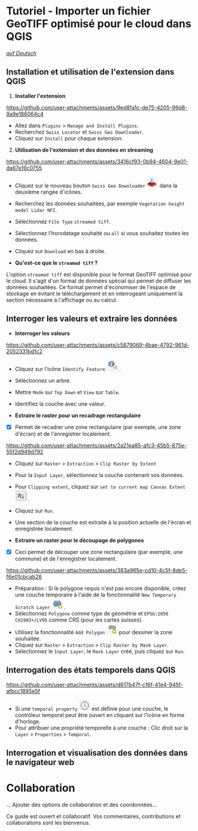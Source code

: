 # Tutoriel - Importer un fichier GeoTIFF optimisé pour le cloud dans QGIS

[_auf Deutsch_](./README.md)

## Installation et utilisation de l'extension dans QGIS

1. **Installer l'extension**

https://github.com/user-attachments/assets/9ed8fa1c-de75-4205-99d8-9a9e186064c4

- Allez dans `Plugins` > `Manage and Install Plugins`.
- Recherchez `Swiss Locator` et `Swiss Geo Downloader`.
- Cliquez sur `Install` pour chaque extension.

2. **Utilisation de l'extension et des données en streaming**

https://github.com/user-attachments/assets/3416cf93-0b94-4604-9e01-da67e19c0755

- Cliquez sur le nouveau bouton `Swiss Geo Downloader` ![](assets/SwissGeoDownloaderIcon.png) dans la deuxième rangée d'icônes.
- Recherchez les données souhaitées, par exemple `Vegetation height model Lidar NFI`.
- Sélectionnez `File Type` `streamed tiff`.
- Sélectionnez l'horodatage souhaité ou `all` si vous souhaitez toutes les données.
- Cliquez sur `Download` en bas à droite.

- **Qu'est-ce que le `streamed tiff` ?**

L'option `streamed tiff` est disponible pour le format GeoTIFF optimisé pour le cloud. Il s'agit d'un format de données spécial qui permet de diffuser les données souhaitées.
Ce format permet d'économiser de l'espace de stockage en évitant le téléchargement et en interrogeant uniquement la section nécessaire à l'affichage ou au calcul.

## Interroger les valeurs et extraire les données

- **Interroger les valeurs**

https://github.com/user-attachments/assets/c5879069-4bae-4792-961d-2052331bd1c2

- Cliquez sur l'icône `Identify Feature` ![](assets/IdentifyFeatureIcon.png) . 
- Sélectionnez un arbre.
- Mettre `Mode` sur `Top Down` et `View` sur `Table`.
- Identifiez la couche avec une valeur.

- **Extraire le raster pour un recadrage rectangulaire**

- [x] Permet de recadrer une zone rectangulaire (par exemple, une zone d'écran) et de l'enregistrer localement.

https://github.com/user-attachments/assets/2a21ea85-afc3-45b5-875e-55f2d949d792

- Cliquez sur `Raster` > `Extraction` > `Clip Raster by Extent`
- Pour la `Input Layer`, sélectionnez la couche contenant vos données.
- Pour `Clipping extent`, cliquez sur `set to current map Canvas Extent` ![](assets/ClippingExtendIcon.png) .
- Cliquez sur `Run`.
- Une section de la couche est extraite à la position actuelle de l'écran et enregistrée localement.

- **Extraire un raster pour le découpage de polygones**

- [x] Ceci permet de découper une zone rectangulaire (par exemple, une commune) et de l'enregistrer localement.

https://github.com/user-attachments/assets/383a965e-cd10-4c5f-8de5-f6e01cbcab26

- Préparation : Si le polygone requis n'est pas encore disponible, créez une couche temporaire à l'aide de la fonctionnalité `New Temporary Scratch Layer` ![](assets/NewTemporaryScratchLayerIcon.png) .
- Sélectionnez `Polygone` comme type de géométrie et `EPSG:2056 CH1903+/LV95` comme CRS (pour les cartes suisses).
- Utilisez la fonctionnalité `Add Polygon` ![](assets/PolygonIcon.png) pour dessiner la zone souhaitée.
- Cliquez sur `Raster` > `Extraction` > `Clip Raster by Mask Layer`.
- Sélectionnez le `Input Layer`, le `Mask Layer` créé, puis cliquez sur `Run`.

## Interrogation des états temporels dans QGIS

https://github.com/user-attachments/assets/d617b47f-c16f-41e4-945f-afbcc1895e5f

- Si une `temporal property` ![](assets/TemporalIcon.png) est définie pour une couche, le contrôleur temporel peut être ouvert en cliquant sur l'icône en forme d'horloge.
- Pour attribuer une propriété temporelle à une couche : Clic droit sur la `Layer` > `Properties` > `Temporal`.

## Interrogation et visualisation des données dans le navigateur web

# Collaboration

… Ajouter des options de collaboration et des coordonnées…

Ce guide est ouvert et collaboratif. Vos commentaires, contributions et collaborations sont les bienvenus.
